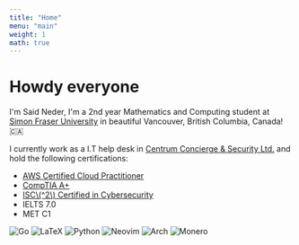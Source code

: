 ```yaml
---
title: "Home"
menu: "main"
weight: 1
math: true
---
```


# Howdy everyone

I'm Said Neder, I'm a 2nd year Mathematics and Computing student at [Simon Fraser University](https://www.sfu.ca/) in beautiful Vancouver, British Columbia, Canada! 🇨🇦

I currently work as a I.T help desk in [Centrum Concierge & Security Ltd.](https://centrumconcierge.com/) and hold the following certifications:
- [AWS Certified Cloud Practitioner](misc/aws-ccp.pdf)
- [CompTIA A+](misc/comptia-a+.pdf)
- [ISC\\(^2\\) Certified in Cybersecurity](misc/isc2-cc.pdf)
- IELTS 7.0
- MET C1

![Go](https://img.shields.io/badge/go-%2300ADD8.svg?style=for-the-badge&logo=go&logoColor=white)
![LaTeX](https://img.shields.io/badge/latex-%23008080.svg?style=for-the-badge&logo=latex&logoColor=white)
![Python](https://img.shields.io/badge/python-3670A0?style=for-the-badge&logo=python&logoColor=ffdd54)
![Neovim](https://img.shields.io/badge/NeoVim-%2357A143.svg?&style=for-the-badge&logo=neovim&logoColor=white)
![Arch](https://img.shields.io/badge/Arch%20Linux-1793D1?logo=arch-linux&logoColor=fff&style=for-the-badge)
![Monero](https://img.shields.io/badge/monero-FF6600?style=for-the-badge&logo=monero&logoColor=white)